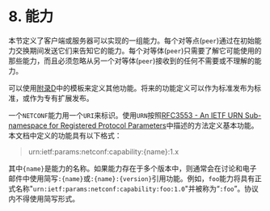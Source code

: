 # 8. 能力

本节定义了客户端或服务器可以实现的一组能力。每个对等点(`peer`)通过在初始能力交换期间发送它们来告知它的能力。每个对等体(`peer`)只需要了解它可能使用的那些能力，而且必须忽略从另一个对等体(`peer`)接收到的任何不需要或不理解的能力。

可以使用[附录D](https://tools.ietf.org/html/rfc6241#appendix-D)中的模板来定义其他功能。将来的功能定义可以作为标准发布为标准，或作为专有扩展发布。

一个`NETCONF`能力用一个`URI`来标识。使用`URN`按照[RFC3553 - An IETF URN Sub-namespace for Registered Protocol Parameters](https://tools.ietf.org/html/rfc3553)中描述的方法定义基本功能。本文档中定义的功能具有以下格式：

> urn:ietf:params:netconf:capability:{name}:1.x

其中`{name}`是能力的名称。如果能力存在于多个版本中，则通常会在讨论和电子邮件中使用简写`:{name}`或`:{name}:{version}`引用功能。例如，`foo`能力将具有正式名称"`urn:ietf:params:netconf:capability:foo:1.0`"并被称为“`:foo`”。协议内不得使用简写形式。
